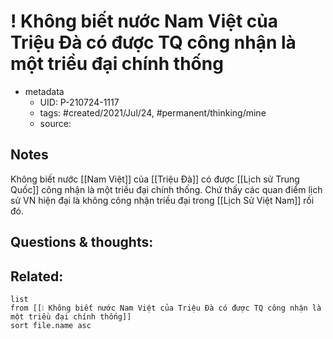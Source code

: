 ---
---

# ! Không biết nước Nam Việt của Triệu Đà có được TQ công nhận là một triều đại chính thống

- metadata
	- UID: P-210724-1117
	- tags: #created/2021/Jul/24, #permanent/thinking/mine 
	- source: 

## Notes
Không biết nước [[Nam Việt]] của [[Triệu Đà]] có được [[Lịch sử Trung Quốc]] công nhận là một triều đại chính thống. Chứ thấy các quan điểm lịch sử VN hiện đại là không công nhận triều đại trong [[Lịch Sử Việt Nam]] rồi đó.

## Questions & thoughts:

## Related:
```dataview
list
from [[❕ Không biết nước Nam Việt của Triệu Đà có được TQ công nhận là một triều đại chính thống]]
sort file.name asc
```
